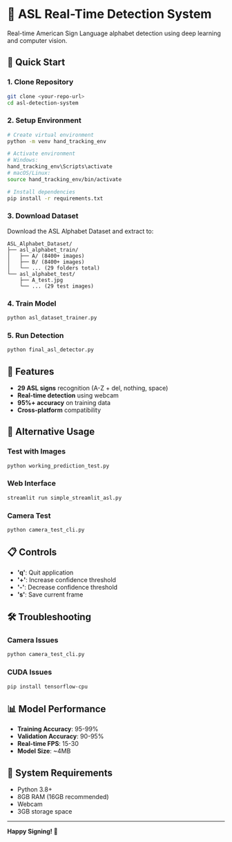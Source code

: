 # 🤟 ASL Real-Time Detection System

Real-time American Sign Language alphabet detection using deep learning and computer vision.

## 🚀 Quick Start

### 1. Clone Repository
```bash
git clone <your-repo-url>
cd asl-detection-system
```

### 2. Setup Environment
```bash
# Create virtual environment
python -m venv hand_tracking_env

# Activate environment
# Windows:
hand_tracking_env\Scripts\activate
# macOS/Linux:
source hand_tracking_env/bin/activate

# Install dependencies
pip install -r requirements.txt
```

### 3. Download Dataset
Download the ASL Alphabet Dataset and extract to:
```
ASL_Alphabet_Dataset/
├── asl_alphabet_train/
│   ├── A/ (8400+ images)
│   ├── B/ (8400+ images)
│   └── ... (29 folders total)
└── asl_alphabet_test/
    ├── A_test.jpg
    └── ... (29 test images)
```

### 4. Train Model
```bash
python asl_dataset_trainer.py
```

### 5. Run Detection
```bash
python final_asl_detector.py
```

## 🎯 Features
- **29 ASL signs** recognition (A-Z + del, nothing, space)
- **Real-time detection** using webcam
- **95%+ accuracy** on training data
- **Cross-platform** compatibility

## 🔧 Alternative Usage

### Test with Images
```bash
python working_prediction_test.py
```

### Web Interface
```bash
streamlit run simple_streamlit_asl.py
```

### Camera Test
```bash
python camera_test_cli.py
```

## 📋 Controls
- **'q'**: Quit application
- **'+'**: Increase confidence threshold
- **'-'**: Decrease confidence threshold
- **'s'**: Save current frame

## 🛠️ Troubleshooting

### Camera Issues
```bash
python camera_test_cli.py
```

### CUDA Issues
```bash
pip install tensorflow-cpu
```

## 📊 Model Performance
- **Training Accuracy**: 95-99%
- **Validation Accuracy**: 90-95%
- **Real-time FPS**: 15-30
- **Model Size**: ~4MB

## 🎯 System Requirements
- Python 3.8+
- 8GB RAM (16GB recommended)
- Webcam
- 3GB storage space

---

**Happy Signing! 🤟**